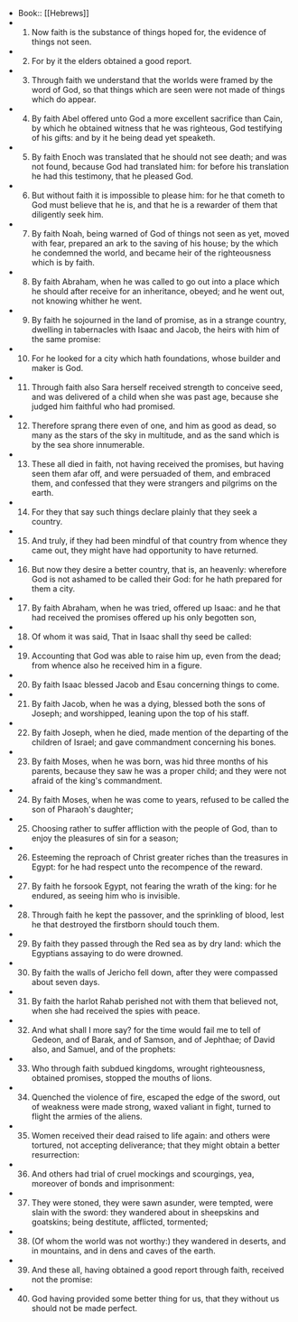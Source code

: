 - Book:: [[Hebrews]]
- 1. Now faith is the substance of things hoped for, the evidence of things not seen.
- 2. For by it the elders obtained a good report.
- 3. Through faith we understand that the worlds were framed by the word of God, so that things which are seen were not made of things which do appear.
- 4. By faith Abel offered unto God a more excellent sacrifice than Cain, by which he obtained witness that he was righteous, God testifying of his gifts: and by it he being dead yet speaketh.
- 5. By faith Enoch was translated that he should not see death; and was not found, because God had translated him: for before his translation he had this testimony, that he pleased God.
- 6. But without faith it is impossible to please him: for he that cometh to God must believe that he is, and that he is a rewarder of them that diligently seek him.
- 7. By faith Noah, being warned of God of things not seen as yet, moved with fear, prepared an ark to the saving of his house; by the which he condemned the world, and became heir of the righteousness which is by faith.
- 8. By faith Abraham, when he was called to go out into a place which he should after receive for an inheritance, obeyed; and he went out, not knowing whither he went.
- 9. By faith he sojourned in the land of promise, as in a strange country, dwelling in tabernacles with Isaac and Jacob, the heirs with him of the same promise:
- 10. For he looked for a city which hath foundations, whose builder and maker is God.
- 11. Through faith also Sara herself received strength to conceive seed, and was delivered of a child when she was past age, because she judged him faithful who had promised.
- 12. Therefore sprang there even of one, and him as good as dead, so many as the stars of the sky in multitude, and as the sand which is by the sea shore innumerable.
- 13. These all died in faith, not having received the promises, but having seen them afar off, and were persuaded of them, and embraced them, and confessed that they were strangers and pilgrims on the earth.
- 14. For they that say such things declare plainly that they seek a country.
- 15. And truly, if they had been mindful of that country from whence they came out, they might have had opportunity to have returned.
- 16. But now they desire a better country, that is, an heavenly: wherefore God is not ashamed to be called their God: for he hath prepared for them a city.
- 17. By faith Abraham, when he was tried, offered up Isaac: and he that had received the promises offered up his only begotten son,
- 18. Of whom it was said, That in Isaac shall thy seed be called:
- 19. Accounting that God was able to raise him up, even from the dead; from whence also he received him in a figure.
- 20. By faith Isaac blessed Jacob and Esau concerning things to come.
- 21. By faith Jacob, when he was a dying, blessed both the sons of Joseph; and worshipped, leaning upon the top of his staff.
- 22. By faith Joseph, when he died, made mention of the departing of the children of Israel; and gave commandment concerning his bones.
- 23. By faith Moses, when he was born, was hid three months of his parents, because they saw he was a proper child; and they were not afraid of the king's commandment.
- 24. By faith Moses, when he was come to years, refused to be called the son of Pharaoh's daughter;
- 25. Choosing rather to suffer affliction with the people of God, than to enjoy the pleasures of sin for a season;
- 26. Esteeming the reproach of Christ greater riches than the treasures in Egypt: for he had respect unto the recompence of the reward.
- 27. By faith he forsook Egypt, not fearing the wrath of the king: for he endured, as seeing him who is invisible.
- 28. Through faith he kept the passover, and the sprinkling of blood, lest he that destroyed the firstborn should touch them.
- 29. By faith they passed through the Red sea as by dry land: which the Egyptians assaying to do were drowned.
- 30. By faith the walls of Jericho fell down, after they were compassed about seven days.
- 31. By faith the harlot Rahab perished not with them that believed not, when she had received the spies with peace.
- 32. And what shall I more say? for the time would fail me to tell of Gedeon, and of Barak, and of Samson, and of Jephthae; of David also, and Samuel, and of the prophets:
- 33. Who through faith subdued kingdoms, wrought righteousness, obtained promises, stopped the mouths of lions.
- 34. Quenched the violence of fire, escaped the edge of the sword, out of weakness were made strong, waxed valiant in fight, turned to flight the armies of the aliens.
- 35. Women received their dead raised to life again: and others were tortured, not accepting deliverance; that they might obtain a better resurrection:
- 36. And others had trial of cruel mockings and scourgings, yea, moreover of bonds and imprisonment:
- 37. They were stoned, they were sawn asunder, were tempted, were slain with the sword: they wandered about in sheepskins and goatskins; being destitute, afflicted, tormented;
- 38. (Of whom the world was not worthy:) they wandered in deserts, and in mountains, and in dens and caves of the earth.
- 39. And these all, having obtained a good report through faith, received not the promise:
- 40. God having provided some better thing for us, that they without us should not be made perfect.

